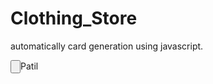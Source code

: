 # Clothing_Store
automatically card generation using javascript.
<!DOCTYPE html>
<html>
<head>
	
</head>
<body>
	<input type="button" name="click">Patil</input>
</body>
</html>
